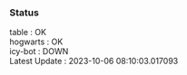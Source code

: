 ### Status


table : OK  
hogwarts : OK  
icy-bot : DOWN  
Latest Update : 2023-10-06 08:10:03.017093
